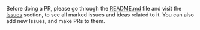Before doing a PR, please go through the [<ins>README.md</ins>](https://github.com/reveng007/reveng_rtkit#readme) file and visit the [<ins>Issues</ins>](https://github.com/reveng007/reveng_rtkit/issues) section, to see all marked issues and ideas related to it.
You can also add new Issues, and make PRs to them.
